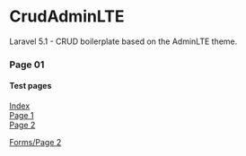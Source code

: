 # CrudAdminLTE

Laravel 5.1 - CRUD boilerplate based on the AdminLTE theme.

### Page 01

#### Test pages

[Index](README.md)<br>
[Page 1](page01.md)<br>
[Page 2](page02.md)<br>

[Forms/Page 2](forms/page01.md)
